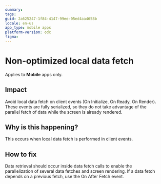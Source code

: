 ```yaml
---
summary: 
tags: 
guid: 2a625247-1f84-4147-99ee-05ed4aa4658b
locale: en-us
app_type: mobile apps
platform-version: odc
figma: 
---
```


# Non-optimized local data fetch

<div class="info" markdown="1">

Applies to **Mobile** apps only.

</div>

## Impact

Avoid local data fetch on client events (On Initialize, On Ready, On Render). These events are fully serialized, so they do not take advantage of the parallel fetch of data while the screen is already rendered.

## Why is this happening? 

This occurs when local data fetch is performed in client events. 

## How to fix

Data retrieval should occur inside data fetch calls to enable the parallelization of several data fetches and screen rendering. If a data fetch depends on a previous fetch, use the On After Fetch event.
